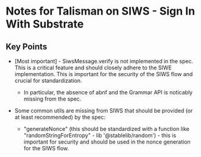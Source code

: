 # Notes for Talisman on SIWS - Sign In With Substrate

## Key Points

- [Most important] - SiwsMessage.verify is not implemented in the spec. This is a critical feature and should closely adhere to the SIWE implementation. This is important for the security of the SIWS flow and crucial for standardization.
  - In particular, the absence of abnf and the Grammar API is noticably missing from the spec.

- Some common utils are missing from SIWS that should be provided (or at least recommended) by the spec:
  - "generateNonce" (this should be standardized with a function like "randomStringForEntropy" - lib '@stablelib/random') - this is important for security and should be used in the nonce generation for the SIWS flow.
